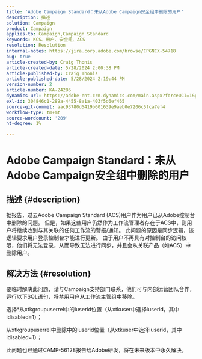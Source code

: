 ```yaml
---
title: 'Adobe Campaign Standard：未从Adobe Campaign安全组中删除的用户'
description: 描述
solution: Campaign
product: Campaign
applies-to: Campaign,Campaign Standard
keywords: KCS、用户、安全组、ACS
resolution: Resolution
internal-notes: https://jira.corp.adobe.com/browse/CPGNCX-54718
bug: true
article-created-by: Craig Thonis
article-created-date: 5/28/2024 2:00:38 PM
article-published-by: Craig Thonis
article-published-date: 5/28/2024 2:19:44 PM
version-number: 2
article-number: KA-24286
dynamics-url: https://adobe-ent.crm.dynamics.com/main.aspx?forceUCI=1&pagetype=entityrecord&etn=knowledgearticle&id=38ed8ea5-fa1c-ef11-840a-000d3a37816b
exl-id: 304846c1-289a-4455-8a1a-403f5d6ef465
source-git-commit: aac93780d5419b601639e9aeb0e7206c5fca7ef4
workflow-type: tm+mt
source-wordcount: '209'
ht-degree: 1%

---
```


# Adobe Campaign Standard：未从Adobe Campaign安全组中删除的用户

## 描述 {#description}


据报告，过去Adobe Campaign Standard (ACS)用户作为用户已从Adobe控制台中删除的问题。 但是，如果这些用户仍然作为工作流管理者存在于ACS中，则用户将继续收到与其关联的任何工作流的警报/通知。 此问题的原因是同步逻辑，该逻辑要求用户登录控制台才能进行更新。 由于用户不再具有对控制台的访问权限，他们将无法登录，从而导致无法进行同步，并且会从关联产品（如ACS）中删除用户。


## 解决方法 {#resolution}


要临时解决此问题，请与Campaign支持部门联系，他们可与内部运营团队合作，运行以下SQL语句，将禁用用户从工作流主管组中移除。

选择\*从xtkgroupuserrel中的iuserid位置（从xtkuser中选择iuserid，其中idisabled=1）；

从xtkgroupuserrel中删除中的iuserid位置（从xtkuser中选择iuserid，其中idisabled=1）；

此问题也已通过CAMP-56128报告给Adobe研发，将在未来版本中永久解决。
